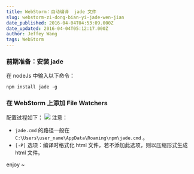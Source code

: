 ```yaml
---
title: WebStorm：自动编译  jade 文件
slug: webstorm-zi-dong-bian-yi-jade-wen-jian
date_published: 2016-04-04T04:53:09.000Z
date_updated: 2016-04-04T05:12:17.000Z
author: Jeffey Wang
tags: WebStorm
---
```


### 前期准备：安装 jade

在 nodeJs 中输入以下命令：

```
npm install jade -g
```

### 在 WebStorm 上添加 File Watchers 　　

配置过程如下：
![](https://home.armyja.cn/content/images/2016/04/----_20160404125026.png)
注意：

- `jade.cmd` 的路径一般在 `C:\Users\user_name\AppData\Roaming\npm\jade.cmd` 。
- `[-P]` 选项：编译时格式化 html 文件，若不添加此选项，则以压缩形式生成 html 文件。

enjoy ~

